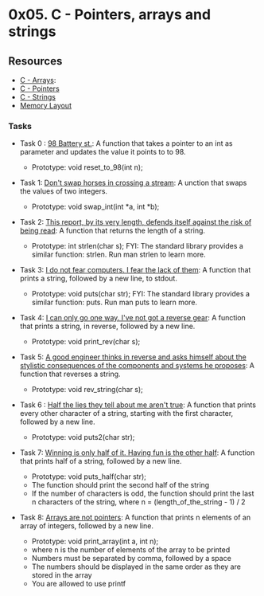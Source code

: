 # 0x05. C - Pointers, arrays and strings
## Resources
+ [C - Arrays](https://www.tutorialspoint.com/cprogramming/c_arrays.htm):
+ [C - Pointers](https://www.tutorialspoint.com/cprogramming/c_pointers.htm)
+ [C - Strings](https://www.tutorialspoint.com/cprogramming/c_strings.htm)
+ [Memory Layout](https://aticleworld.com/memory-layout-of-c-program/)

### Tasks
+ Task 0 : [98 Battery st.](https://github.com/Hiluhree/alx-low_level_programming/blob/master/0x05-pointers_arrays_strings/0-reset_to_98.c): A function that takes a pointer to an int as parameter and updates the value it points to to 98.</br>
	+ Prototype: void reset_to_98(int n);
+ Task 1: [Don't swap horses in crossing a stream](https://github.com/Hiluhree/alx-low_level_programming/blob/master/0x05-pointers_arrays_strings/1-swap.c): A unction that swaps the values of two integers.
	+ Prototype: void swap_int(int *a, int *b);
+ Task 2: [This report, by its very length, defends itself against the risk of being read](https://github.com/Hiluhree/alx-low_level_programming/blob/master/0x05-pointers_arrays_strings/2-strlen.c): A function that returns the length of a string.

	+ Prototype: int strlen(char s);
FYI: The standard library provides a similar function: strlen. Run man strlen to learn more.
+ Task 3: [I do not fear computers. I fear the lack of them](https://github.com/Hiluhree/alx-low_level_programming/blob/master/0x05-pointers_arrays_strings/3-puts.c): A function that prints a string, followed by a new line, to stdout.
	+ Prototype: void puts(char str);
FYI: The standard library provides a similar function: puts. Run man puts to learn more.
+ Task 4: [I can only go one way. I've not got a reverse gear](https://github.com/Hiluhree/alx-low_level_programming/blob/master/0x05-pointers_arrays_strings/4-print_rev.c): A function that prints a string, in reverse, followed by a new line.
	+ Prototype: void print_rev(char s);
+ Task 5: [A good engineer thinks in reverse and asks himself about the stylistic consequences of the components and systems he proposes](https://github.com/Hiluhree/alx-low_level_programming/blob/master/0x05-pointers_arrays_strings/5-rev_string.c): A function that reverses a string.
	+ Prototype: void rev_string(char s);
+ Task 6 : [Half the lies they tell about me aren't true](https://github.com/Hiluhree/alx-low_level_programming/blob/master/0x05-pointers_arrays_strings/6-puts2.c): A function that prints every other character of a string, starting with the first character, followed by a new line.
	+ Prototype: void puts2(char str);
+ Task 7: [Winning is only half of it. Having fun is the other half](https://github.com/Hiluhree/alx-low_level_programming/blob/master/0x05-pointers_arrays_strings/7-puts_half.c): A function that prints half of a string, followed by a new line.
	+ Prototype: void puts_half(char str);
	+ The function should print the second half of the string
	+ If the number of characters is odd, the function should print the last n characters of the string, where n = (length_of_the_string - 1) / 2
+ Task 8: [Arrays are not pointers](): A function that prints n elements of an array of integers, followed by a new line.
	+ Prototype: void print_array(int a, int n);
	+ where n is the number of elements of the array to be printed
	+ Numbers must be separated by comma, followed by a space
	+ The numbers should be displayed in the same order as they are stored in the array
	+ You are allowed to use printf
